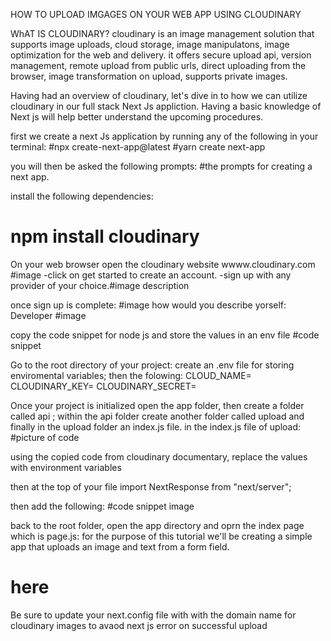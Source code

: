 HOW TO UPLOAD IMGAGES ON YOUR WEB APP USING CLOUDINARY

WhAT IS CLOUDINARY? 
cloudinary is an image management solution that supports image uploads, cloud storage, image manipulatons, image optimization for the web and delivery. 
it offers secure upload api, version management, remote upload from public urls, direct uploading from the browser, image transformation on upload, supports private images.

Having had an overview of cloudinary, let's dive in to how we can utilize cloudinary in our full stack Next Js appliction.
Having a basic knowledge of Next js will help better understand the upcoming procedures.

first we create a next Js application by running any of the following in your terminal: 
#npx create-next-app@latest
#yarn create next-app

you will then be asked the following prompts:
#the prompts for creating a next app.

install the following dependencies:
# npm install cloudinary


On your web browser open the cloudinary website wwww.cloudinary.com #image
-click on get started to create an account.
-sign up with any provider of your choice.#image description

once sign up is complete: #image
how would you describe yorself: Developer #image

copy the code snippet for node js and store the values in an env file 
#code snippet 




Go to the root directory of your project:
create an .env file for storing enviromental variables;
then the folowing:
CLOUD_NAME=
CLOUDINARY_KEY=
CLOUDINARY_SECRET=



Once your project is initialized open the app folder, then create a folder called api ; within the api folder create another folder called upload and finally in the upload folder an index.js file.
in the index.js file of upload:
#picture of code

using the copied code from cloudinary documentary, replace the values with environment variables 

then at the top of your file import NextResponse from "next/server";

then add the following:
#code snippet image

back to the root folder, open the app directory and oprn the index page which is page.js:
for the purpose of this tutorial we'll be creating a simple app that uploads an image and text from a form field.

# here

Be sure to update your next.config file with with the domain name for cloudinary images to avaod next js error on successful upload